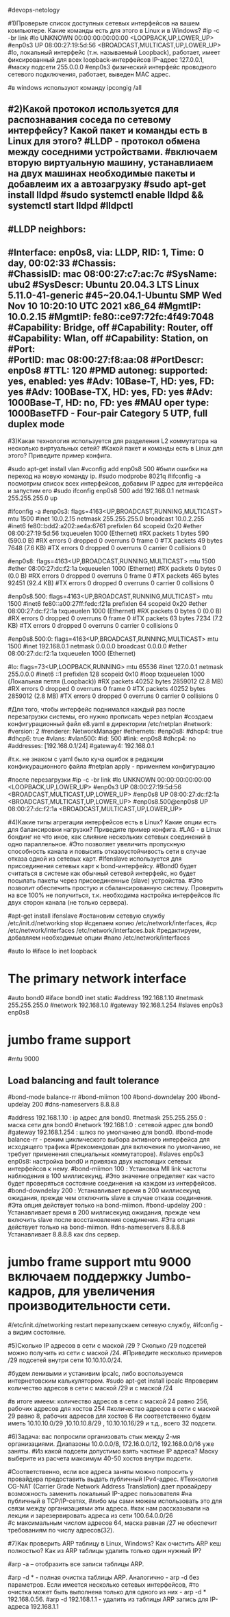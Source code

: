 
#devops-netology

#1)Проверьте список доступных сетевых интерфейсов на вашем компьютере. Какие команды есть для этого в Linux и в Windows?
#ip -c -br link
#lo               UNKNOWN        00:00:00:00:00:00 <LOOPBACK,UP,LOWER_UP> 
#enp0s3           UP             08:00:27:19:5d:56 <BROADCAST,MULTICAST,UP,LOWER_UP>
#lo, локальный интерфейс  (т.н. называемый Loopback), работает, имеет фиксированный для всех loopback-интерфейсов IP-адрес 127.0.0.1, 
#маску подсети 255.0.0.0
#enp0s3  физический интерфейс проводного сетевого подключения, работает, выведен MAC адрес.


#в windows используют команду ipcongig /all

#2)Какой протокол используется для распознавания соседа по сетевому интерфейсу? Какой пакет и команды есть в Linux для этого?
#LLDP - протокол обмена между соседними устройствами.
#включаем вторую виртуальную машину, устанавлиаем на двух машинах необходимые пакеты и добавлеим их а автозагрузку
#sudo apt-get install lldpd
#sudo systemctl enable lldpd && systemctl start lldpd
#lldpctl
-------------------------------------------------------------------------------
#LLDP neighbors:
-------------------------------------------------------------------------------
#Interface:    enp0s8, via: LLDP, RID: 1, Time: 0 day, 00:02:33
#Chassis:     
#ChassisID:    mac 08:00:27:c7:ac:7c
#SysName:      ubu2
#SysDescr:     Ubuntu 20.04.3 LTS Linux 5.11.0-41-generic #45~20.04.1-Ubuntu SMP Wed Nov 10 10:20:10 UTC 2021 x86_64
#MgmtIP:       10.0.2.15
#MgmtIP:       fe80::ce97:72fc:4f49:7048
#Capability:   Bridge, off
#Capability:   Router, off
#Capability:   Wlan, off
#Capability:   Station, on
#Port:        
#PortID:       mac 08:00:27:f8:aa:08
#PortDescr:    enp0s8
#TTL:          120
#PMD autoneg:  supported: yes, enabled: yes
#Adv:          10Base-T, HD: yes, FD: yes
#Adv:          100Base-TX, HD: yes, FD: yes
#Adv:          1000Base-T, HD: no, FD: yes
#MAU oper type: 1000BaseTFD - Four-pair Category 5 UTP, full duplex mode
-------------------------------------------------------------------------------

#3)Какая технология используется для разделения L2 коммутатора на несколько виртуальных сетей? 
#Какой пакет и команды есть в Linux для этого? Приведите пример конфига.

#sudo apt-get install vlan
#vconfig add enp0s8 500
#были ошибки на переход на новую команду ip. 
#sudo modprobe 8021q
#ifconfig -a посмотрим список всех интерфейсов, добавим IP адрес для интерфейса и запустим его
#sudo ifconfig enp0s8 500 add 192.168.0.1 netmask 255.255.255.0 up

#ifconfig -a
#enp0s3: flags=4163<UP,BROADCAST,RUNNING,MULTICAST>  mtu 1500
#inet 10.0.2.15  netmask 255.255.255.0  broadcast 10.0.2.255
#inet6 fe80::bdd2:a202:ae4a:6761  prefixlen 64  scopeid 0x20<link>
#ether 08:00:27:19:5d:56  txqueuelen 1000  (Ethernet)
#RX packets 1  bytes 590 (590.0 B)
#RX errors 0  dropped 0  overruns 0  frame 0
#TX packets 49  bytes 7648 (7.6 KB)
#TX errors 0  dropped 0 overruns 0  carrier 0  collisions 0

#enp0s8: flags=4163<UP,BROADCAST,RUNNING,MULTICAST>  mtu 1500
#ether 08:00:27:dc:f2:1a  txqueuelen 1000  (Ethernet)
#RX packets 0  bytes 0 (0.0 B)
#RX errors 0  dropped 0  overruns 0  frame 0
#TX packets 465  bytes 92451 (92.4 KB)
#TX errors 0  dropped 0 overruns 0  carrier 0  collisions 0

#enp0s8.500: flags=4163<UP,BROADCAST,RUNNING,MULTICAST>  mtu 1500
#inet6 fe80::a00:27ff:fedc:f21a  prefixlen 64  scopeid 0x20<link>
#ether 08:00:27:dc:f2:1a  txqueuelen 1000  (Ethernet)
#RX packets 0  bytes 0 (0.0 B)
#RX errors 0  dropped 0  overruns 0  frame 0
#TX packets 63  bytes 7234 (7.2 KB)
#TX errors 0  dropped 0 overruns 0  carrier 0  collisions 0

#enp0s8.500:0: flags=4163<UP,BROADCAST,RUNNING,MULTICAST>  mtu 1500
#inet 192.168.0.1  netmask 0.0.0.0  broadcast 0.0.0.0
#ether 08:00:27:dc:f2:1a  txqueuelen 1000  (Ethernet)

#lo: flags=73<UP,LOOPBACK,RUNNING>  mtu 65536
#inet 127.0.0.1  netmask 255.0.0.0
#inet6 ::1  prefixlen 128  scopeid 0x10<host>
#loop  txqueuelen 1000  (Локальная петля (Loopback))
#RX packets 40252  bytes 2859012 (2.8 MB)
#RX errors 0  dropped 0  overruns 0  frame 0
#TX packets 40252  bytes 2859012 (2.8 MB)
#TX errors 0  dropped 0 overruns 0  carrier 0  collisions 0

#Для того, чтобы интерфейс поднимался каждый раз после перезагрузки системы, его нужно прописать через netplan
#создаем конфигурационный файл e8.yaml в директории /etc/netplan
#network:
#version: 2
#renderer: NetworkManager
#ethernets:
#enp0s8:
#dhcp4: true
#dhcp6: true
#vlans:
#vlan500:
#id: 500
#link: enp0s8
#dhcp4: no
#addresses: [192.168.0.1/24]
#gateway4: 192.168.0.1

#т.к. не знаком с yaml было куча ошибок в редакции конфикурационного файла
#netplan apply - применяем конфигурацию

#после перезагрузки
#ip -c -br link
#lo               UNKNOWN        00:00:00:00:00:00 <LOOPBACK,UP,LOWER_UP> 
#enp0s3           UP             08:00:27:19:5d:56 <BROADCAST,MULTICAST,UP,LOWER_UP> 
#enp0s8           UP             08:00:27:dc:f2:1a <BROADCAST,MULTICAST,UP,LOWER_UP> 
#enp0s8.500@enp0s8 UP             08:00:27:dc:f2:1a <BROADCAST,MULTICAST,UP,LOWER_UP>


#4)Какие типы агрегации интерфейсов есть в Linux? Какие опции есть для балансировки нагрузки? Приведите пример конфига.
#LAG - в Linux бондинг не что иное, как слияние нескольких сетевых соединений в одно параллельное. 
#Это позволяет увеличить пропускную способность канала и повысить отказоустойчивость сети в случае отказа одной из сетевых карт. 
#Ifenslave используется для присоединения сетевых карт к bond-интерфейсу.
#Bond0 будет считаться в системе как обычный сетевой интерфейс, но будет посылать пакеты через присоединенные (slave) устройства. 
#Это позволит обеспечить простую и сбалансированную систему. Проверить на все 100% не получиться, т.к. необходима настройка интерфейсов
#с двух сторон канала (не только сервера).

#apt-get install ifenslave 
#остановим сетевую службу  /etc/init.d/networking stop
#сделаем копию  /etc/network/interfaces, 
#cp /etc/network/interfaces /etc/network/interfaces.bak
#редактируем, добавляем необходимые опции
#nano /etc/network/interfaces

#auto lo
#iface lo inet loopback
#
# The primary network interface
#auto bond0
#iface bond0 inet static
#address 192.168.1.10
#netmask 255.255.255.0
#network 192.168.1.0
#gateway 192.168.1.254
#slaves enp0s3 enp0s8
# jumbo frame support
#mtu 9000
## Load balancing and fault tolerance
#bond-mode balance-rr
#bond-miimon 100
#bond-downdelay 200
#bond-updelay 200
#dns-nameservers 8.8.8.8

#address 192.168.1.10 : ip адрес для bond0.
#netmask 255.255.255.0 : маска сети для bond0
#network 192.168.1.0 : сетевой адрес для bond0
#gateway 192.168.1.254  : шлюз по умолчанию для bond0.
#bond-mode balance-rr  - режим циклического выбора активного интерфейса для исходящего трафика 
#(рекомендован для включения по умолчанию, не требует применения специальных коммутаторов).
#slaves enp0s3 enp0s8: настройка bond0 и привязка двух настоящих сетевых интерфейсов к нему.
#bond-miimon 100 : Установка MII link частоты наблюдения в 100 миллисекунд. 
#Это значение определяет как часто будет проверяться состояние соединения на каждом из интерфейсов.
#bond-downdelay 200 : Устанавливает время в 200 миллисекунд ожидания, прежде чем отключить slave в случае отказа соединения. 
#Эта опция действует только на bond-miimon.
#bond-updelay 200 : Устанавливает время в 200 миллисекунд ожидания, прежде чем включить slave после восстановления соединения.
#Эта опция действует только на bond-miimon.
#dns-nameservers 8.8.8.8 Устанавливает 8.8.8.8 как dns сервер.
# jumbo frame support mtu 9000 включаем поддержку Jumbo-кадров, для увеличения производительности сети.

#/etc/init.d/networking restart   перезапускаем сетевую службу, 
#ifconfig -a видим состояние.


#5)Сколько IP адресов в сети с маской /29 ? Сколько /29 подсетей можно получить из сети с маской /24. 
#Приведите несколько примеров /29 подсетей внутри сети 10.10.10.0/24.

#будем ленивыми и устанивим ipcalc, либо воспользуемся интернетовским калькулятором.
#sudo apt-get install ipcalc
#проверим количество адресов в сети с маской /29 и с маской /24

#в итоге имеем: количество адресов в сети с маской 24 равно 256, рабочих адресов для хостов 254
#количество адресов в сети с маской 29 равно 8, рабочих адресов для хостов 6
#и соответственно будем иметь 10.10.10.0/29 ,10.10.10.8/29 , 10.10.10.16/29 и т.д., всего 32 подсети.


#6)Задача: вас попросили организовать стык между 2-мя организациями. Диапазоны 10.0.0.0/8, 172.16.0.0/12, 192.168.0.0/16 уже заняты. 
#Из какой подсети допустимо взять частные IP адреса? Маску выберите из расчета максимум 40-50 хостов внутри подсети. 

#Соответственно, если все адреса заняты можно попросить у провайдера предоставить выдать публичный IPv4-адрес.
#Технология CG-NAT (Carrier Grade Network Address Translation) дает провайдеру возможность заменить локальный IP-адрес пользователя
#на публичный в TCP/IP-сетях,
#либо мы сами можем использовать это для связи между организациями эти адреса.
#как нам рассказывали на лекции и зарезервировать адреса из сети 100.64.0.0/26  
#с максимальным числом адресов 64, маска равная /27 не обеспечит требованиям по числу адресов(32).


#7)Как проверить ARP таблицу в Linux, Windows? Как очистить ARP кеш полностью? Как из ARP таблицы удалить только один нужный IP?

#arp -a – отобразить все записи таблицы ARP.

#arp -d * - полная очистка таблицы ARP. Аналогично - arp -d без параметров. Если имеется несколько сетевых интерфейсов,
#то очистка может быть выполнена только для одного из них - arp -d * 192.168.0.56.
#arp -d 192.168.1.1 - удалить из таблицы ARP запись для IP-адреса 192.168.1.1
